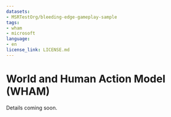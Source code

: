```yaml
---
datasets:
- MSRTestOrg/bleeding-edge-gameplay-sample
tags:
- wham
- microsoft
language:
- en
license_link: LICENSE.md
---
```

# World and Human Action Model (WHAM)

Details coming soon.

